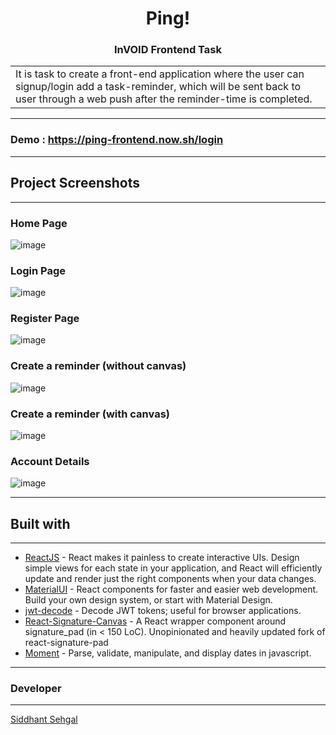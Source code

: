 <h1 align="center"> Ping! </h1>
<h3 align="center"><b> InVOID Frontend Task </b></h3> 
<p align="center">
</p>

<table>
	<tr>
		<td>
			It is task to create a front-end application where the user can signup/login add a task-reminder, which will be sent back to user through a web push after the reminder-time is completed.
		</td>
	</tr>
</table>

***

### Demo : https://ping-frontend.now.sh/login

***

## Project Screenshots

***

### Home Page


![image](https://user-images.githubusercontent.com/35633575/81965161-4a2b3480-9635-11ea-9027-12287ee7e2dc.png)

### Login Page

![image](https://user-images.githubusercontent.com/35633575/81962498-6f1da880-9631-11ea-90c9-f8d691e6bd78.png)

### Register Page

![image](https://user-images.githubusercontent.com/35633575/81962498-6f1da880-9631-11ea-90c9-f8d691e6bd78.png)

### Create a reminder (without canvas)

![image](https://user-images.githubusercontent.com/35633575/81964707-9c1f8a80-9634-11ea-8913-2d147ff40600.png)

### Create a reminder (with canvas)

![image](https://user-images.githubusercontent.com/35633575/81964848-cffab000-9634-11ea-8355-9ea28f5bb7ca.png)

### Account Details

![image](https://user-images.githubusercontent.com/35633575/81965281-734bc500-9635-11ea-8eab-f0c05ac30229.png)

***

## Built with

***

- [ReactJS](https://reactjs.org/) - React makes it painless to create interactive UIs. Design simple views for each state in your application, and React will efficiently update and render just the right components when your data changes.
- [MaterialUI](https://github.com/mui-org/material-ui) - React components for faster and easier web development. Build your own design system, or start with Material Design.
- [jwt-decode](https://github.com/auth0/jwt-decode) - Decode JWT tokens; useful for browser applications.
- [React-Signature-Canvas](https://github.com/agilgur5/react-signature-canvas) - A React wrapper component around signature_pad (in < 150 LoC). Unopinionated and heavily updated fork of react-signature-pad
- [Moment](https://github.com/moment/momento) - Parse, validate, manipulate, and display dates in javascript.

***

### Developer

***

[Siddhant Sehgal](https://github.com/coderrsid)
